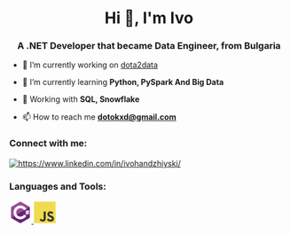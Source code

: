 <h1 align="center">Hi 👋, I'm Ivo</h1>
<h3 align="center">A .NET Developer that became Data Engineer, from Bulgaria</h3>

- 🔭 I’m currently working on [dota2data](https://github.com/Dotoks/dota2data)

- 🌱 I’m currently learning **Python, PySpark And Big Data**

- 💬 Working with **SQL, Snowflake**

- 📫 How to reach me **dotokxd@gmail.com**

<h3 align="left">Connect with me:</h3>
<p align="left">
<a href="https://linkedin.com/in/https://www.linkedin.com/in/ivohandzhiyski/" target="blank"><img align="center" src="https://raw.githubusercontent.com/rahuldkjain/github-profile-readme-generator/master/src/images/icons/Social/linked-in-alt.svg" alt="https://www.linkedin.com/in/ivohandzhiyski/" height="30" width="40" /></a>
</p>

<h3 align="left">Languages and Tools:</h3>
<p align="left"> <a href="https://www.w3schools.com/cs/" target="_blank" rel="noreferrer"> <img src="https://raw.githubusercontent.com/devicons/devicon/master/icons/csharp/csharp-original.svg" alt="csharp" width="40" height="40"/> </a> <a href="https://developer.mozilla.org/en-US/docs/Web/JavaScript" target="_blank" rel="noreferrer"> <img src="https://raw.githubusercontent.com/devicons/devicon/master/icons/javascript/javascript-original.svg" alt="javascript" width="40" height="40"/> </a> </p>
